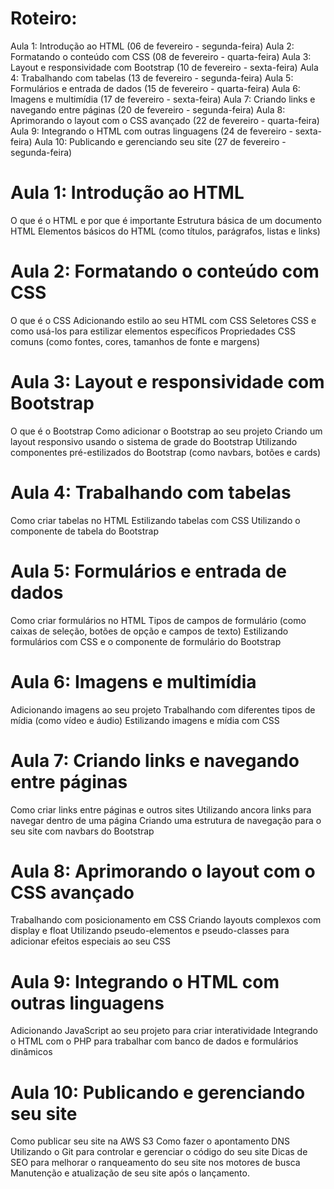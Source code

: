 # Roteiro:
Aula 1: Introdução ao HTML (06 de fevereiro - segunda-feira)
Aula 2: Formatando o conteúdo com CSS (08 de fevereiro - quarta-feira)
Aula 3: Layout e responsividade com Bootstrap (10 de fevereiro - sexta-feira)
Aula 4: Trabalhando com tabelas (13 de fevereiro - segunda-feira)
Aula 5: Formulários e entrada de dados (15 de fevereiro - quarta-feira)
Aula 6: Imagens e multimídia (17 de fevereiro - sexta-feira)
Aula 7: Criando links e navegando entre páginas (20 de fevereiro - segunda-feira)
Aula 8: Aprimorando o layout com o CSS avançado (22 de fevereiro - quarta-feira)
Aula 9: Integrando o HTML com outras linguagens (24 de fevereiro - sexta-feira)
Aula 10: Publicando e gerenciando seu site (27 de fevereiro - segunda-feira)

# Aula 1: Introdução ao HTML

O que é o HTML e por que é importante
Estrutura básica de um documento HTML
Elementos básicos do HTML (como títulos, parágrafos, listas e links)

# Aula 2: Formatando o conteúdo com CSS

O que é o CSS
Adicionando estilo ao seu HTML com CSS
Seletores CSS e como usá-los para estilizar elementos específicos
Propriedades CSS comuns (como fontes, cores, tamanhos de fonte e margens)

# Aula 3: Layout e responsividade com Bootstrap

O que é o Bootstrap
Como adicionar o Bootstrap ao seu projeto
Criando um layout responsivo usando o sistema de grade do Bootstrap
Utilizando componentes pré-estilizados do Bootstrap (como navbars, botões e cards)

# Aula 4: Trabalhando com tabelas

Como criar tabelas no HTML
Estilizando tabelas com CSS
Utilizando o componente de tabela do Bootstrap

# Aula 5: Formulários e entrada de dados

Como criar formulários no HTML
Tipos de campos de formulário (como caixas de seleção, botões de opção e campos de texto)
Estilizando formulários com CSS e o componente de formulário do Bootstrap

# Aula 6: Imagens e multimídia

Adicionando imagens ao seu projeto
Trabalhando com diferentes tipos de mídia (como vídeo e áudio)
Estilizando imagens e mídia com CSS

# Aula 7: Criando links e navegando entre páginas

Como criar links entre páginas e outros sites
Utilizando ancora links para navegar dentro de uma página
Criando uma estrutura de navegação para o seu site com navbars do Bootstrap

# Aula 8: Aprimorando o layout com o CSS avançado

Trabalhando com posicionamento em CSS
Criando layouts complexos com display e float
Utilizando pseudo-elementos e pseudo-classes para adicionar efeitos especiais ao seu CSS

# Aula 9: Integrando o HTML com outras linguagens

Adicionando JavaScript ao seu projeto para criar interatividade
Integrando o HTML com o PHP para trabalhar com banco de dados e formulários dinâmicos

# Aula 10: Publicando e gerenciando seu site

Como publicar seu site na AWS S3
Como fazer o apontamento DNS
Utilizando o Git para controlar e gerenciar o código do seu site
Dicas de SEO para melhorar o ranqueamento do seu site nos motores de busca
Manutenção e atualização de seu site após o lançamento.